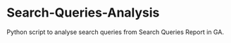# Search-Queries-Analysis
Python script to analyse search queries from Search Queries Report in GA.
